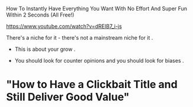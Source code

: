
How To Instantly Have Everything You Want With No Effort And Super Fun Within 2 Seconds (All Free!)

https://www.youtube.com/watch?v=dREIB7_i-js

There's a niche for it - there's not a mainstream niche for it . 

- This is about your grow .

- You should look for counter opinions and you should look for biases .


# "How to Have a Clickbait Title and Still Deliver Good Value"

